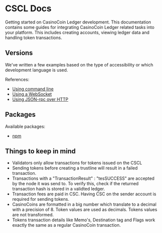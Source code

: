 # CSCL Docs
Getting started on CasinoCoin Ledger development. This documentation contains some guides for integrating CasinoCoin Ledger related tasks into your platform. This includes creating accounts, viewing ledger data and handling token transactions.

## Versions
We've written a few examples based on the type of accessibility or which development language is used. 

References:
- [Using command line](Token%20instructions/cli.md)
- [Using a WebSocket](Token%20instructions/websocket.md)
- [Using JSON-rpc over HTTP](Token%20instructions/json-rpc.md)

## Packages
Available packages:
- [npm](https://www.npmjs.com/package/@casinocoin/libjs)


## Things to keep in mind
- Validators only allow transactions for tokens issued on the CSCL
- Sending tokens before creating a trustline will result in a failed transaction.
- Transactions with a "TransactionResult" : "tesSUCCESS" are accepted by the node it was send to. To verify this, check if the returned transaction hash is stored in a validted ledger.
- Transaction fees are paid in CSC. Having CSC on the sender account is required for sending tokens.
- CasinoCoins are formatted in a big number which translate to a decimal with a precision of 8. Token values are used as decimals. Tokens values are not transformed.
- Tokens transaction details like Memo's, Destination tag and Flags work exactly the same as a regular CasinoCoin transaction. 
